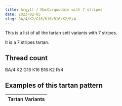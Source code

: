 ```yaml
---
title: Argyll / MacCorquodale with 7 stripes
date: 2023-02-05
slug: BA/4/K2/G16/K16/B16/K2/R/4
---
```

This is a list of all the tartan sett variants with 7 stripes.

It is a 7 stripes tartan.


## Thread count
BA/4 K2 G16 K16 B16 K2 R/4

## Examples of this tartan pattern

| Tartan Variants |
|---------------|
